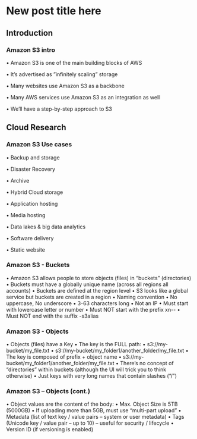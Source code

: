 # New post title here

## Introduction

### Amazon S3 intro

• Amazon S3 is one of the main building blocks of AWS

• It’s advertised as ”infinitely scaling” storage


• Many websites use Amazon S3 as a backbone

• Many AWS services use Amazon S3 as an integration as well

• We’ll have a step-by-step approach to S3

## Cloud Research

### Amazon S3 Use cases
• Backup and storage 

• Disaster Recovery 

• Archive

• Hybrid Cloud storage

• Application hosting 

• Media hosting 

• Data lakes & big data analytics

• Software delivery

• Static website

### Amazon S3 - Buckets
• Amazon S3 allows people to store objects (files) in “buckets” (directories)
• Buckets must have a globally unique name (across all regions all accounts)
• Buckets are defined at the region level
• S3 looks like a global service but buckets are created in a region
• Naming convention
  • No uppercase, No underscore
  • 3-63 characters long
  • Not an IP
  • Must start with lowercase letter or number
  • Must NOT start with the prefix xn--
  • Must NOT end with the suffix -s3alias

### Amazon S3 - Objects
• Objects (files) have a Key
• The key is the FULL path:
  • s3://my-bucket/my_file.txt
  • s3://my-bucket/my_folder1/another_folder/my_file.txt
• The key is composed of prefix + object name
  • s3://my-bucket/my_folder1/another_folder/my_file.txt
• There’s no concept of “directories” within buckets
(although the UI will trick you to think otherwise)
• Just keys with very long names that contain slashes (“/”)

### Amazon S3 – Objects (cont.)
• Object values are the content of the body:
  • Max. Object Size is 5TB (5000GB)
  • If uploading more than 5GB, must use “multi-part upload”
• Metadata (list of text key / value pairs – system or user metadata)
• Tags (Unicode key / value pair – up to 10) – useful for security / lifecycle
• Version ID (if versioning is enabled)
  



